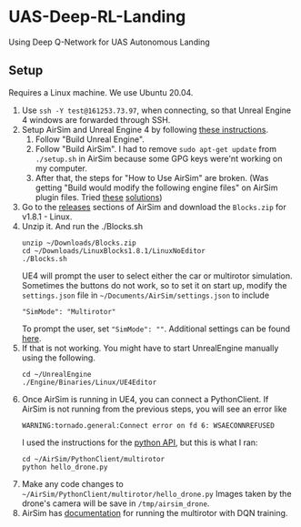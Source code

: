 # UAS-Deep-RL-Landing
Using Deep Q-Network for UAS Autonomous Landing

## Setup
Requires a Linux machine. We use Ubuntu 20.04.
1. Use `ssh -Y test@161253.73.97`, when connecting, so that Unreal Engine 4 windows are forwarded through SSH.
2. Setup AirSim and Unreal Engine 4 by following [these instructions](https://microsoft.github.io/AirSim/build_linux). 
   1. Follow "Build Unreal Engine".
   2. Follow "Build AirSim". I had to remove `sudo apt-get update` from `./setup.sh` in AirSim because some GPG keys were'nt working on my computer.
   3. After that, the steps for "How to Use AirSim" are broken. (Was getting "Build would modify the following engine files" on AirSim plugin files. Tried [these](https://community.gamedev.tv/t/unable-to-run-bull-and-cow-game-on-linux-ubuntu/155138) [solutions](https://stackoverflow.com/questions/69829601/i-cannot-open-c-projects-in-linux-unrealengine-4-27))
3. Go to the [releases](https://github.com/microsoft/AirSim/releases) sections of AirSim and download the `Blocks.zip` for v1.8.1 - Linux.
4. Unzip it. And run the ./Blocks.sh
   ```
   unzip ~/Downloads/Blocks.zip
   cd ~/Downloads/LinuxBlocks1.8.1/LinuxNoEditor
   ./Blocks.sh
   ```
   UE4 will prompt the user to select either the car or multirotor simulation. Sometimes the buttons do not work, so to set it on start up, modify the `settings.json` file in `~/Documents/AirSim/settings.json` to include
   ```
   "SimMode": "Multirotor"
   ```
   To prompt the user, set `"SimMode": ""`. Additional settings can be found [here](https://microsoft.github.io/AirSim/settings/).
5. If that is not working. You might have to start UnrealEngine manually using the following.
   ```
   cd ~/UnrealEngine
   ./Engine/Binaries/Linux/UE4Editor
   ```
6. Once AirSim is running in UE4, you can connect a PythonClient. If AirSim is not running from the previous steps, you will see an error like
   ```
   WARNING:tornado.general:Connect error on fd 6: WSAECONNREFUSED
   ```
   I used the instructions for the [python API](https://microsoft.github.io/AirSim/apis/), but this is what I ran:
   ```
   cd ~/AirSim/PythonClient/multirotor
   python hello_drone.py
   ```
7. Make any code changes to `~/AirSim/PythonClient/multirotor/hello_drone.py`
   Images taken by the drone's camera will be save in `/tmp/airsim_drone`.
8. AirSim has [documentation](https://microsoft.github.io/AirSim/reinforcement_learning/) for running the multirotor with DQN training.

